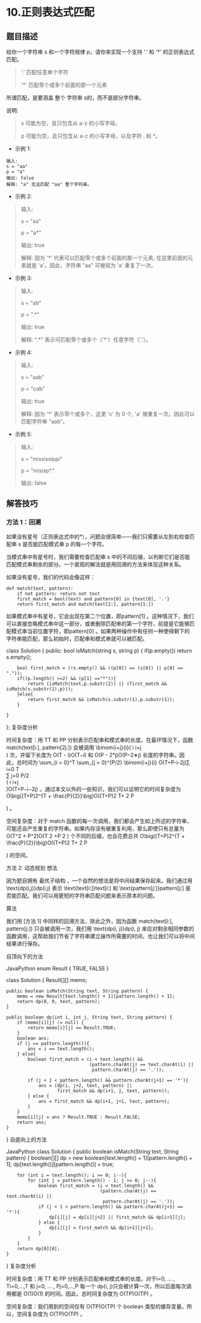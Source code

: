 # 10.正则表达式匹配

## 题目描述
给你一个字符串 s 和一个字符规律 p，请你来实现一个支持 '.' 和 '*' 的正则表达式匹配。

> '.' 匹配任意单个字符
>
> '*' 匹配零个或多个前面的那一个元素

所谓匹配，是要涵盖 整个 字符串 s的，而不是部分字符串。

说明:

> s 可能为空，且只包含从 a-z 的小写字母。
> 
> p 可能为空，且只包含从 a-z 的小写字母，以及字符 . 和 *。

* 示例 1:

```
输入:
s = "aa"
p = "a"
输出: false
解释: "a" 无法匹配 "aa" 整个字符串。
```
* 示例 2:


> 输入:
>
> s = "aa"
>
> p = "a*"
>
>  输出: true
>
>  解释: 因为 '*' 代表可以匹配零个或多个前面的那一个元素, 在这里前面的元素就是 'a'。因此，字符串 "aa" 可被视为 'a' 重复了一次。

* 示例 3:

> 输入:
>
> s = "ab"
> 
> p = ".*"
> 
> 输出: true
> 
> 解释: ".\*" 表示可匹配零个或多个（'*'）任意字符（'.'）。

* 示例 4:

> 输入:
> 
> s = "aab"
> 
> p = "c*a*b"
> 
> 输出: true
> 
> 解释: 因为 '*' 表示零个或多个，这里 'c' 为 0 个, 'a' 被重复一次。因此可以匹配字符串 "aab"。

* 示例 5:

> 输入:
> 
> s = "mississippi"
> 
> p = "mis*is*p*."
> 
> 输出: false

## 解答技巧
### 方法 1：回溯

如果没有星号（正则表达式中的*），问题会很简单——我们只需要从左到右检查匹配串 s 是否能匹配模式串 p 的每一个字符。

当模式串中有星号时，我们需要检查匹配串 s 中的不同后缀，以判断它们是否能匹配模式串剩余的部分。一个直观的解法就是用回溯的方法来体现这种关系。

如果没有星号，我们的代码会像这样：

```
def match(text, pattern):
    if not pattern: return not text
    first_match = bool(text) and pattern[0] in {text[0], '.'}
    return first_match and match(text[1:], pattern[1:])
```
如果模式串中有星号，它会出现在第二个位置，即pattern[1] 。这种情况下，我们可以直接忽略模式串中这一部分，或者删除匹配串的第一个字符，前提是它能够匹配模式串当前位置字符，即pattern[0] 。如果两种操作中有任何一种使得剩下的字符串能匹配，那么初始时，匹配串和模式串就可以被匹配。

class Solution {
public:
    bool isMatch(string s, string p) {
        if(p.empty()) return s.empty();
        
        bool first_match = (!s.empty() && ((p[0]) == (s[0]) || p[0] == "."));
        if((p.length() >=2) && (p[1] =="*")){
            return (isMatch(text,p.substr(2)) || (first_match && isMatch(s.substr(1),p)));
        }else{
            return first_match && isMatch(s.substr(1),p.substr(1));
        }
       
    }
};
复杂度分析

时间复杂度：用 TT 和 PP 分别表示匹配串和模式串的长度。在最坏情况下，函数 match(text[i:], pattern[2j:]) 会被调用 \binom{i+j}{i}( 
i
i+j
​	
 ) 次，并留下长度为 O(T - i)O(T−i) 和 O(P - 2*j)O(P−2∗j) 长度的字符串。因此，总时间为 \sum_{i = 0}^T \sum_{j = 0}^{P/2} \binom{i+j}{i} O(T+P-i-2j)∑ 
i=0
T
​	
 ∑ 
j=0
P/2
​	
 ( 
i
i+j
​	
 )O(T+P−i−2j) 。通过本文以外的一些知识，我们可以证明它的时间复杂度为 O\big((T+P)2^{T + \frac{P}{2}}\big)O((T+P)2 
T+ 
2
P
​	
 
 ) 。

空间复杂度：对于 match 函数的每一次调用，我们都会产生如上所述的字符串，可能还会产生重复的字符串。如果内存没有被重复利用，那么即使只有总量为 O(T^2 + P^2)O(T 
2
 +P 
2
 ) 个不同的后缀，也会花费总共 O\big((T+P)2^{T + \frac{P}{2}}\big)O((T+P)2 
T+ 
2
P
​	
 
 ) 的空间。

方法 2: 动态规划
想法

因为题目拥有 最优子结构 ，一个自然的想法是将中间结果保存起来。我们通过用 \text{dp(i,j)}dp(i,j) 表示 \text{text[i:]}text[i:] 和 \text{pattern[j:]}pattern[j:] 是否能匹配。我们可以用更短的字符串匹配问题来表示原本的问题。

算法

我们用 [方法 1] 中同样的回溯方法，除此之外，因为函数 match(text[i:], pattern[j:]) 只会被调用一次，我们用 \text{dp(i, j)}dp(i, j) 来应对剩余相同参数的函数调用，这帮助我们节省了字符串建立操作所需要的时间，也让我们可以将中间结果进行保存。

自顶向下的方法

JavaPython
enum Result {
    TRUE, FALSE
}

class Solution {
    Result[][] memo;

    public boolean isMatch(String text, String pattern) {
        memo = new Result[text.length() + 1][pattern.length() + 1];
        return dp(0, 0, text, pattern);
    }

    public boolean dp(int i, int j, String text, String pattern) {
        if (memo[i][j] != null) {
            return memo[i][j] == Result.TRUE;
        }
        boolean ans;
        if (j == pattern.length()){
            ans = i == text.length();
        } else{
            boolean first_match = (i < text.length() &&
                                   (pattern.charAt(j) == text.charAt(i) ||
                                    pattern.charAt(j) == '.'));

            if (j + 1 < pattern.length() && pattern.charAt(j+1) == '*'){
                ans = (dp(i, j+2, text, pattern) ||
                       first_match && dp(i+1, j, text, pattern));
            } else {
                ans = first_match && dp(i+1, j+1, text, pattern);
            }
        }
        memo[i][j] = ans ? Result.TRUE : Result.FALSE;
        return ans;
    }
}
自底向上的方法

JavaPython
class Solution {
    public boolean isMatch(String text, String pattern) {
        boolean[][] dp = new boolean[text.length() + 1][pattern.length() + 1];
        dp[text.length()][pattern.length()] = true;

        for (int i = text.length(); i >= 0; i--){
            for (int j = pattern.length() - 1; j >= 0; j--){
                boolean first_match = (i < text.length() &&
                                       (pattern.charAt(j) == text.charAt(i) ||
                                        pattern.charAt(j) == '.'));
                if (j + 1 < pattern.length() && pattern.charAt(j+1) == '*'){
                    dp[i][j] = dp[i][j+2] || first_match && dp[i+1][j];
                } else {
                    dp[i][j] = first_match && dp[i+1][j+1];
                }
            }
        }
        return dp[0][0];
    }
}
复杂度分析

时间复杂度：用 TT 和 PP 分别表示匹配串和模式串的长度。对于i=0, ... , Ti=0,...,T 和 j=0, ... , Pj=0,...,P 每一个 dp(i, j)只会被计算一次，所以后面每次调用都是 O(1)O(1) 的时间。因此，总时间复杂度为 O(TP)O(TP) 。

空间复杂度：我们用到的空间仅有 O(TP)O(TP) 个 boolean 类型的缓存变量。所以，空间复杂度为 O(TP)O(TP) 。

